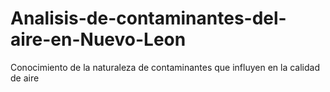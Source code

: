 # Analisis-de-contaminantes-del-aire-en-Nuevo-Leon
Conocimiento de la naturaleza de contaminantes que influyen en la calidad de aire
